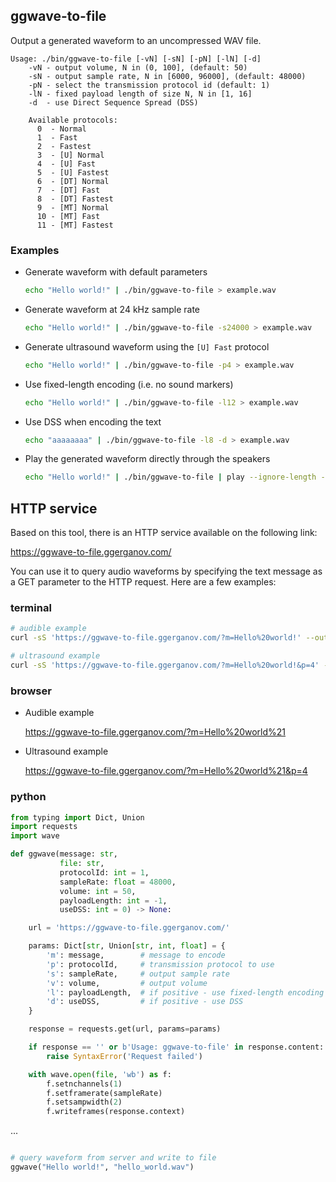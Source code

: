 ## ggwave-to-file

Output a generated waveform to an uncompressed WAV file.

```
Usage: ./bin/ggwave-to-file [-vN] [-sN] [-pN] [-lN] [-d]
    -vN - output volume, N in (0, 100], (default: 50)
    -sN - output sample rate, N in [6000, 96000], (default: 48000)
    -pN - select the transmission protocol id (default: 1)
    -lN - fixed payload length of size N, N in [1, 16]
    -d  - use Direct Sequence Spread (DSS)

    Available protocols:
      0  - Normal
      1  - Fast
      2  - Fastest
      3  - [U] Normal
      4  - [U] Fast
      5  - [U] Fastest
      6  - [DT] Normal
      7  - [DT] Fast
      8  - [DT] Fastest
      9  - [MT] Normal
      10 - [MT] Fast
      11 - [MT] Fastest
```

### Examples

- Generate waveform with default parameters

  ```bash
  echo "Hello world!" | ./bin/ggwave-to-file > example.wav
  ```

- Generate waveform at 24 kHz sample rate

  ```bash
  echo "Hello world!" | ./bin/ggwave-to-file -s24000 > example.wav
  ```

- Generate ultrasound waveform using the `[U] Fast` protocol

  ```bash
  echo "Hello world!" | ./bin/ggwave-to-file -p4 > example.wav
  ```

- Use fixed-length encoding (i.e. no sound markers)

  ```bash
  echo "Hello world!" | ./bin/ggwave-to-file -l12 > example.wav
  ```

- Use DSS when encoding the text

  ```bash
  echo "aaaaaaaa" | ./bin/ggwave-to-file -l8 -d > example.wav
  ```

- Play the generated waveform directly through the speakers

  ```bash
  echo "Hello world!" | ./bin/ggwave-to-file | play --ignore-length -t wav -
  ```

## HTTP service

Based on this tool, there is an HTTP service available on the following link:

https://ggwave-to-file.ggerganov.com/

You can use it to query audio waveforms by specifying the text message as a GET parameter to the HTTP request. Here are a few examples:

### terminal

```bash
# audible example
curl -sS 'https://ggwave-to-file.ggerganov.com/?m=Hello%20world!' --output hello.wav

# ultrasound example
curl -sS 'https://ggwave-to-file.ggerganov.com/?m=Hello%20world!&p=4' --output hello.wav
```

### browser

- Audible example

  https://ggwave-to-file.ggerganov.com/?m=Hello%20world%21

- Ultrasound example

  https://ggwave-to-file.ggerganov.com/?m=Hello%20world%21&p=4


### python

```python
from typing import Dict, Union
import requests
import wave

def ggwave(message: str,
           file: str,
           protocolId: int = 1,
           sampleRate: float = 48000,
           volume: int = 50,
           payloadLength: int = -1,
           useDSS: int = 0) -> None:

    url = 'https://ggwave-to-file.ggerganov.com/'

    params: Dict[str, Union[str, int, float] = {
        'm': message,        # message to encode
        'p': protocolId,     # transmission protocol to use
        's': sampleRate,     # output sample rate
        'v': volume,         # output volume
        'l': payloadLength,  # if positive - use fixed-length encoding
        'd': useDSS,         # if positive - use DSS
    }

    response = requests.get(url, params=params)

    if response == '' or b'Usage: ggwave-to-file' in response.content:
        raise SyntaxError('Request failed')

    with wave.open(file, 'wb') as f:
        f.setnchannels(1)
        f.setframerate(sampleRate)
        f.setsampwidth(2)
        f.writeframes(response.context)

```

...

```python

# query waveform from server and write to file
ggwave("Hello world!", "hello_world.wav")


```
